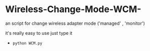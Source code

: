 # Wireless-Change-Mode-WCM-
an script for change wireless adapter mode ('managed' , 'monitor')

it's really easy to use just type it
- ` python WCM.py `
